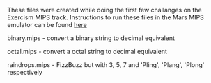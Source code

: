 These files were created while doing the first few challanges on the Exercism MIPS track. Instructions to run these files in the Mars MIPS emulator can be found [here](http://exercism.io/languages/mips/about)

binary.mips - convert a binary string to decimal equivalent

octal.mips - convert a octal string to decimal equivalent

raindrops.mips - FizzBuzz but with 3, 5, 7 and 'Pling', 'Plang', 'Plong' respectively
